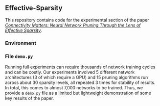 ## Effective-Sparsity

This repository contains code for the experimental section of the paper *[Connectivity Matters: Neural Network Pruning Through the Lens of Effective Sparsity](https://arxiv.org/user/)*.

### Environment


### File ```demo.py```
Running full experiments can require thousands of network training cycles and can be costly. Our experiments involved 5 different network architectures (3 of which require a GPU) and 15 pruning algorithms run across about 30 sparsity levels, all repeated 3 times for stability of results. In total, this comes to almost 7,000 networks to be trained. Thus, we provide a ```demo.py``` file as a limited but lightweight demonstration of some key results of the paper. 
